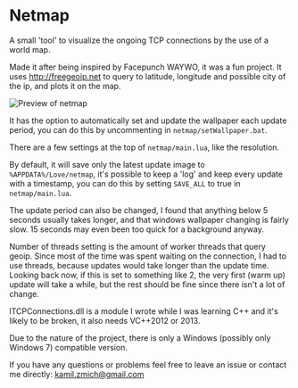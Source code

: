 Netmap
======

A small 'tool' to visualize the ongoing TCP connections by the use of a world map.

Made it after being inspired by Facepunch WAYWO, it was a fun project. It uses http://freegeoip.net to query to latitude, longitude and possible city of the ip, and plots it on the map.

![Preview of netmap](https://copy.com/aU7EgfaLLhGc/2015-02-28_11-10-14.png)

It has the option to automatically set and update the wallpaper each update period, you can do this by uncommenting in `netmap/setWallpaper.bat`.

There are a few settings at the top of `netmap/main.lua`, like the resolution.

By default, it will save only the latest update image to `%APPDATA%/Love/netmap`, it's possible to keep a 'log' and keep every update with a timestamp, you can do this by setting `SAVE_ALL` to true in `netmap/main.lua`.

The update period can also be changed, I found that anything below 5 seconds usually takes longer, and that windows wallpaper changing is fairly slow. 15 seconds may even been too quick for a background anyway.

Number of threads setting is the amount of worker threads that query geoip. Since most of the time was spent waiting on the connection, I had to use threads, because updates would take longer than the update time. Looking back now, if this is set to something like 2, the very first (warm up) update will take a while, but the rest should be fine since there isn't a lot of change.

lTCPConnections.dll is a module I wrote while I was learning C++ and it's likely to be broken, it also needs VC++2012 or 2013.

Due to the nature of the project, there is only a Windows (possibly only Windows 7) compatible version.

If you have any questions or problems feel free to leave an issue or contact me directly: kamil.zmich@gmail.com

